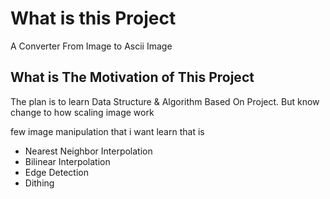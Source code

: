 # What is this Project

A Converter From Image to Ascii Image

## What is The Motivation of This Project

The plan is to learn Data Structure & Algorithm Based On Project. But know change to how scaling image work

few image manipulation that i want learn that is
- Nearest Neighbor Interpolation
- Bilinear Interpolation
- Edge Detection
- Dithing
